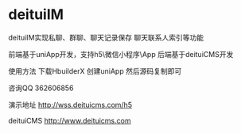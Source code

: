 # deituiIM

deituiIM实现私聊、群聊、聊天记录保存 聊天联系人索引等功能

前端基于uniApp开发，支持h5\微信小程序\App 后端基于deituiCMS开发

使用方法 下载HbuilderX 创建uniApp 然后源码复制即可

咨询QQ 362606856

演示地址 http://wss.deituicms.com/h5

deituiCMS http://www.deituicms.com
